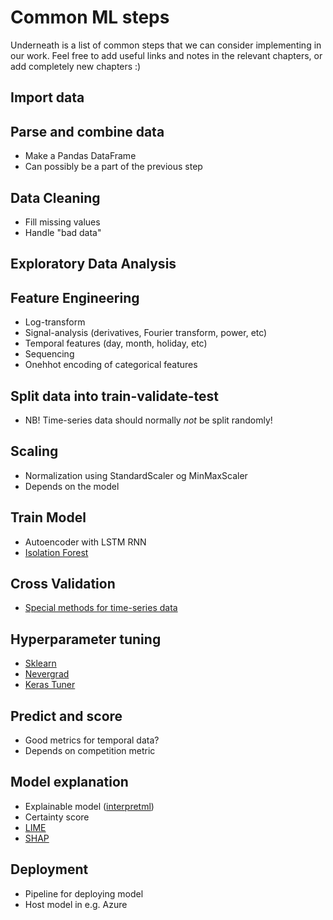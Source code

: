 # Common ML steps
Underneath is a list of common steps that we can consider implementing in our work. Feel free to add useful links and notes in the relevant chapters, or add completely new chapters :)

## Import data

## Parse and combine data
- Make a Pandas DataFrame
- Can possibly be a part of the previous step

## Data Cleaning
- Fill missing values
- Handle "bad data"

## Exploratory Data Analysis

## Feature Engineering
- Log-transform
- Signal-analysis (derivatives, Fourier transform, power, etc)
- Temporal features (day, month, holiday, etc)
- Sequencing
- Onehhot encoding of categorical features

## Split data into train-validate-test
- NB! Time-series data should normally _not_ be split randomly!

## Scaling
- Normalization using StandardScaler og MinMaxScaler
- Depends on the model

## Train Model
- Autoencoder with LSTM RNN
- [Isolation Forest](https://scikit-learn.org/stable/modules/generated/sklearn.ensemble.IsolationForest.html)

## Cross Validation
- [Special methods for time-series data](https://medium.com/@soumyachess1496/cross-validation-in-time-series-566ae4981ce4)

## Hyperparameter tuning
- [Sklearn](https://scikit-learn.org/stable/modules/grid_search.html)
- [Nevergrad](https://facebookresearch.github.io/nevergrad/)
- [Keras Tuner](https://www.tensorflow.org/tutorials/keras/keras_tuner)

## Predict and score
- Good metrics for temporal data?
- Depends on competition metric

## Model explanation
- Explainable model ([interpretml](https://github.com/interpretml/interpret))
- Certainty score
- [LIME](https://github.com/marcotcr/lime)
- [SHAP](https://github.com/slundberg/shap)

## Deployment
- Pipeline for deploying model
- Host model in e.g. Azure
